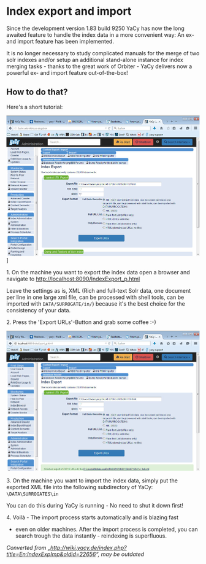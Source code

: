 # Index export and import

Since the development version 1.83 build 9250 YaCy has now the long
awaited feature to handle the index data in a more convenient way: An
ex- and import feature has been implemented.

It is no longer necessary to study complicated manuals for the merge of
two solr indexes and/or setup an additional stand-alone instance for
index merging tasks - thanks to the great work of Orbiter - YaCy
delivers now a powerful ex- and import feature out-of-the-box\!

## How to do that? 

Here's a short tutorial:

![Index Export screenshot](../img/indexexpimp1.jpg)]

1\. On the machine you want to export the index data open a browser and
navigate to <http://localhost:8090/IndexExport_p.html>

Leave the settings as is, XML (Rich and full-text Solr data, one
document per line in one large xml file, can be processed with shell
tools, can be imported with `DATA/SURROGATE/in/`) because it's the best
choice for the consistency of your data.

2\. Press the 'Export URLs'-Button and grab some coffee :-)

![Index Export screenshot](../img/indexexpimp2.jpg)

3\. On the machine you want to import the index data, simply put the
exported XML file into the following subdirectory of YaCy: `\DATA\SURROGATES\in`

You can do this during YaCy is running - No need to shut it down first\!

4\. Voilà - The import process starts automatically and is blazing fast
- even on older machines. After the import process is completed, you can
search trough the data instantly - reindexing is superfluous.





_Converted from
„<http://wiki.yacy.de/index.php?title=En:IndexExpImp&oldid=22656>“, may be
outdated_




